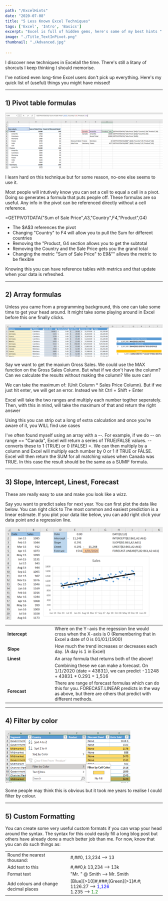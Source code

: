 ```yaml
---
path: "/ExcelHints"
date: "2020-07-08"
title: "5 Less Known Excel Techniques"
tags: ['Excel', 'Intro', 'Basics']
excerpt: "Excel is full of hidden gems, here's some of my best hints "
image: "./Title_TextInPivot.png"
thumbnail: "./Advanced.jpg"

---
```



<p> I discover new techniques in Excelall the time.  There's still a litany of shorcuts I keep thinking I should memorise. </p>
<p> I've noticed even long-time Excel users don't pick up everything.  Here's my quick list of (useful) things you might have missed! </p>

---
<h2>1) Pivot table formulas</h2>

![PivotFormulas](./PivotFormulas.png)

<p>
I learn hard on this technique but for some reason, no-one else seems to use it. 
</p>
<p>
Most people will intutively know you can set a cell to equal a cell in a pivot. Doing so generates a formula that puts people off. These formulas are so useful. Any info in the pivot can be referenced directly without a cell reference. </p>

<span class = "code">=GETPIVOTDATA("Sum of Sale Price",$A$3,"Country",F4,"Product",G4)</span>
<ul>
    <li>The $A$3 references the pivot</li>
    <li>Changing "Country" to F4 will allow you to pull the Sum for different countries</li>
    <li>Removing the "Product, G4 section allows you to get the subtotal</li>
    <li>Removing the Country and the Sale Price gets you the grand total</li>
    <li>Changing the metric "Sum of Sale Price" to E9&"" allows the metric to be flexible</li>
</ul>

Knowing this you can have reference tables with metrics and that update when your data is refreshed. 

---

<h2>2) Array formulas</h2>
<p>Unless you came from a programming background, this one can take some time to get your head around. It might take some playing around in Excel before this one finally clicks. </p>

![ArrayFormulas](./ArrayFormulas.png)

<p>Say we want to get the maxium Gross Sales.  We could use the MAX function on the Gross Sales Column. But what if we don't have the column?  Can we calculate the results without making the column? We sure can!</p>

<p>We can take the maximum of: (Unit Column * Sales Price Column).  But if we just hit enter, we will get an error. Instead we hit Ctrl + Shift + Enter</p>
<p>Excel will take the two ranges and multiply each number togther seperately. Then, with this in mind, will take the maximum of that and return the right answer</p>

<p>Using this you can strip out a long of extra calculation and once you're aware of it, you WILL find use cases</p>
<p> I've often found myself using an array with a --. For example, if we do -- on range == "Canada", Excel will return a series of TRUE/FALSE values. -- converts these to 1 (TRUE) or 0 (FALSE) =. We can then multiply by a column and Excel will multiply each number by 0 or 1 if TRUE or FALSE. Excel will then return the SUM for all matching values when Canada was TRUE. In this case the result should be the same as a SUMIF formula.</p>

---

<h2>3) Slope, Intercept, Linest, Forecast</h2>
<p>These are really easy to use and make you look like a wizz.

Say you want to predict sales for next year. You can first plot the data like below. You can right click to 
The most common and easiest prediction is a linear estimate. If you plot your data like below, you can add right click your data point and a regression line.

</p>

![ArrayFormulas](./Forecast.png)

<table class = "CodeTable">
    <colgroup>
       <col span="1" style="width: 30%;">
       <col span="1" style="width: 70%;">
    </colgroup>
    <tr>
        <td class= "CTL"><span class = "code"><b>Intercept</b></span></td>
        <td class= "CTR">Where on the Y-axis the regession line would cross when the X-axis is 0 (Remembering that in Excel a date of 0 is 01/01/1900)</td>
    </tr>
    <tr>
        <td class= "CTL"><span class = "code"><b>Slope</b></span></td>
        <td class= "CTR">How much the trend increases or decreases each day. (A day is 1 in Excel)</td>
    </tr>
    <tr>
        <td class= "CTL"><span class = "code"><b>Linest</b></span></td>
        <td class= "CTR">An array formula that returns both of the above!</td>
    </tr>
    <tr>
        <td class= "CTL"><span class = "code"><b> </b></span></td>
        <td class= "CTR">Combining these we can make a forecast.  On 1/1/2020 (date = 43831), we can predict -11248 + 43831 * 0.291 = 1,516</td>
    </tr>
    <tr>
        <td class= "CTL"><span class = "code"><b>Forecast</b></span></td>
        <td class= "CTR">There are range of forecast formulas which can do this for you. FORECAST.LINEAR predicts in the way as above, but there are others that predict with different methods.</td>
    </tr>

</table>

---

<h2>4) Filter by color</h2>

<div class = "imageContainer">
    <div class = "imageContained" style = "width: 400px;"><img src= "./FilterByColour.png"></div>
    <div class = "textContained"> 
        <p> Some people may think this is obvious but it took me years to realise I could filter by colour. </p>
    </div>
</div>


---

<h2>5) Custom Formatting</h2>

<p> You can create some very useful custom formats if you can wrap your head around the syntax. The syntax for this could easily fill a long blog post but others have already done a much better job than me. For now, know that you can do such things as:</p>
<table class = "CodeTable">
    <colgroup>
       <col span="1" style="width: 40%;">
       <col span="1" style="width: 60%;">
    </colgroup>
    <tr>
        <td class= "CTL">Round the nearest thousand:</td>
        <td class= "CTR"> <span class = "code">#,##0, </span> 13,234  --> 13</td>
    </tr>
        <tr>
        <td class= "CTL">Add text to this</td>
        <td class= "CTR"> <span class = "code">#,##0,k </span> 13,234  --> 13k</td>
    </tr>
    <tr>
        <td class= "CTL">Format text</td>
        <td class= "CTR"> <span class = "code">"Mr. " @ </span> Smith  --> Mr. Smith</td>
    </tr>
        <tr>
        <td class= "CTL">Add colours and change decimal places</td>
        <td class= "CTR"> <span class = "code">[Blue][>10]#,###;[Green][>1]#.#; </span> 
        <br>
        1126.27  --> <span style="color:blue;">1,126</span>
        <br>
        1.235    --> <span style="color:green;">1.2</span>
        </td>
    </tr>
</table>
